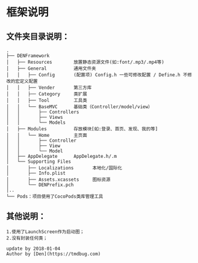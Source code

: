 #  框架说明
## 文件夹目录说明：
    .
    ├── DENFramework
    │   ├── Resources        放置静态资源文件(如:font/.mp3/.mp4等)
    │   ├── General          通用文件夹
    │   │   ├── Config       (配置项) Config.h 一些可修改配置 / Define.h 不修改的宏定义配置
    │   │   ├── Vender       第三方库
    │   │   ├── Category     类扩展
    │   │   ├── Tool         工具类
    │   │   └── BaseMVC      基础类（Controller/model/view）
    │   │       ├── Controllers
    │   │       ├── Views
    │   │       └── Models
    │   ├── Modules          存放模块[如:登录、首页、发现、我的等]
    │   │   └── Home         主页面
    │   │       ├── Controller
    │   │       ├── View
    │   │       └── Model
    │   ├── AppDelegate      AppDelegate.h/.m
    │   └── Supporting Files
    │       ├── Localizations       本地化/国际化
    │       ├── Info.plist
    │       ├── Assets.xcassets     图标资源
    │       └── DENPrefix.pch
    │..
    └── Pods：项目使用了CocoPods类库管理工具

## 其他说明：
    1.使用了LaunchScreen作为启动图；
    2.没有封装任何类；

```
update by 2018-01-04
Author by [Den](https://tmdbug.com)
```

